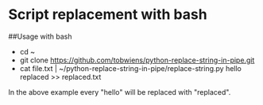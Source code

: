 # Script replacement with bash

##Usage with bash

- cd ~
- git clone https://github.com/tobwiens/python-replace-string-in-pipe.git 
- cat file.txt | ~/python-replace-string-in-pipe/replace-string.py hello replaced >> replaced.txt

In the above example every "hello" will be replaced with "replaced".
